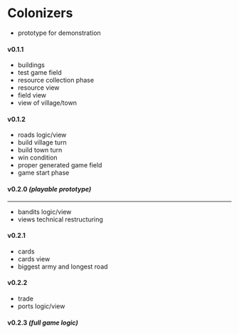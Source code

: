 # Colonizers

- prototype for demonstration
#### v0.1.1
- buildings
- test game field
- resource collection phase
- resource view
- field view
- view of village/town
#### v0.1.2 
- roads logic/view
- build village turn
- build town turn
- win condition
- proper generated game field
- game start phase
#### v0.2.0 _(playable prototype)_

---
- bandits logic/view
- views technical restructuring
#### v0.2.1
- cards
- cards view
- biggest army and longest road
#### v0.2.2
- trade
- ports logic/view
#### v0.2.3 _(full game logic)_
